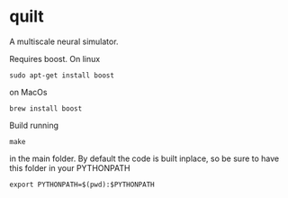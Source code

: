 # quilt

A multiscale neural simulator.

Requires boost. On linux
```
sudo apt-get install boost
```
on MacOs
```
brew install boost
```

Build running 
```
make
```
in the main folder. By default the code is built inplace, so be sure to have this folder in your PYTHONPATH
```
export PYTHONPATH=$(pwd):$PYTHONPATH
```
